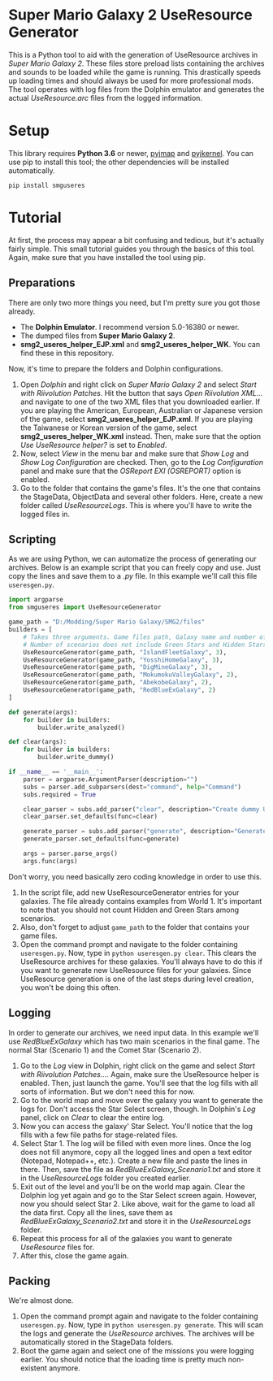 # Super Mario Galaxy 2 UseResource Generator
This is a Python tool to aid with the generation of UseResource archives in *Super Mario Galaxy 2*. These files store preload lists containing the archives and sounds to be loaded while the game is running. This drastically speeds up loading times and should always be used for more professional mods. The tool operates with log files from the Dolphin emulator and generates the actual *UseResource.arc* files from the logged information.

# Setup
This library requires **Python 3.6** or newer, [pyjmap](https://github.com/SunakazeKun/pyjmap) and [pyjkernel](https://github.com/SunakazeKun/pyjkernel). You can use pip to install this tool; the other dependencies will be installed automatically.
```
pip install smguseres
```

# Tutorial
At first, the process may appear a bit confusing and tedious, but it's actually fairly simple. This small tutorial guides you through the basics of this tool. Again, make sure that you have installed the tool using pip.

## Preparations
There are only two more things you need, but I'm pretty sure you got those already.
- The **Dolphin Emulator**. I recommend version 5.0-16380 or newer.
- The dumped files from **Super Mario Galaxy 2**.
- **smg2_useres_helper_EJP.xml** and **smg2_useres_helper_WK**. You can find these in this repository.

Now, it's time to prepare the folders and Dolphin configurations.
1. Open *Dolphin* and right click on *Super Mario Galaxy 2* and select *Start with Riivolution Patches*. Hit the button that says *Open Riivolution XML...* and navigate to one of the two XML files that you downloaded earlier. If you are playing the American, European, Australian or Japanese version of the game, select **smg2_useres_helper_EJP.xml**. If you are playing the Taiwanese or Korean version of the game, select **smg2_useres_helper_WK.xml** instead. Then, make sure that the option *Use UseResource helper?* is set to *Enabled*.
2. Now, select *View* in the menu bar and make sure that *Show Log* and *Show Log Configuration* are checked. Then, go to the *Log Configuration* panel and make sure that the *OSReport EXI (OSREPORT)* option is enabled.
3. Go to the folder that contains the game's files. It's the one that contains the StageData, ObjectData and several other folders. Here, create a new folder called *UseResourceLogs*. This is where you'll have to write the logged files in.

## Scripting
As we are using Python, we can automatize the process of generating our archives. Below is an example script that you can freely copy and use. Just copy the lines and save them to a *.py* file. In this example we'll call this file ``useresgen.py``.

```python
import argparse
from smguseres import UseResourceGenerator

game_path = "D:/Modding/Super Mario Galaxy/SMG2/files"
builders = [
    # Takes three arguments. Game files path, Galaxy name and number of scenarios.
    # Number of scenarios does not include Green Stars and Hidden Stars.
    UseResourceGenerator(game_path, "IslandFleetGalaxy", 3),
    UseResourceGenerator(game_path, "YosshiHomeGalaxy", 3),
    UseResourceGenerator(game_path, "DigMineGalaxy", 3),
    UseResourceGenerator(game_path, "MokumokuValleyGalaxy", 2),
    UseResourceGenerator(game_path, "AbekobeGalaxy", 2),
    UseResourceGenerator(game_path, "RedBlueExGalaxy", 2)
]

def generate(args):
    for builder in builders:
        builder.write_analyzed()

def clear(args):
    for builder in builders:
        builder.write_dummy()

if __name__ == '__main__':
    parser = argparse.ArgumentParser(description="")
    subs = parser.add_subparsers(dest="command", help="Command")
    subs.required = True

    clear_parser = subs.add_parser("clear", description="Create dummy UseResource archives.")
    clear_parser.set_defaults(func=clear)

    generate_parser = subs.add_parser("generate", description="Generate UseResource archives from logs.")
    generate_parser.set_defaults(func=generate)

    args = parser.parse_args()
    args.func(args)

```

Don't worry, you need basically zero coding knowledge in order to use this.
1. In the script file, add new UseResourceGenerator entries for your galaxies. The file already contains examples from World 1. It's important to note that you should not count Hidden and Green Stars among scenarios.
2. Also, don't forget to adjust ``game_path`` to the folder that contains your game files.
2. Open the command prompt and navigate to the folder containing ``useresgen.py``. Now, type in  ``python useresgen.py clear``. This clears the UseResource archives for these galaxies. You'll always have to do this if you want to generate new UseResource files for your galaxies. Since UseResource generation is one of the last steps during level creation, you won't be doing this often.

## Logging
In order to generate our archives, we need input data. In this example we'll use *RedBlueExGalaxy* which has two main scenarios in the final game. The normal Star (Scenario 1) and the Comet Star (Scenario 2).
1. Go to the *Log* view in Dolphin, right click on the game and select *Start with Riivolution Patches...*. Again, make sure the UseResource helper is enabled. Then, just launch the game. You'll see that the log fills with all sorts of information. But we don't need this for now.
2. Go to the world map and move over the galaxy you want to generate the logs for. Don't access the Star Select screen, though. In Dolphin's *Log* panel, click on *Clear* to clear the entire log.
3. Now you can access the galaxy' Star Select. You'll notice that the log fills with a few file paths for stage-related files. 
4. Select Star 1. The log will be filled with even more lines. Once the log does not fill anymore, copy all the logged lines and open a text editor (Notepad, Notepad++, etc.). Create a new file and paste the lines in there. Then, save the file as *RedBlueExGalaxy_Scenario1.txt* and store it in the *UseResourceLogs* folder you created earlier.
5. Exit out of the level and you'll be on the world map again. Clear the Dolphin log yet again and go to the Star Select screen again. However, now you should select Star 2. Like above, wait for the game to load all the data first. Copy all the lines, save them as *RedBlueExGalaxy_Scenario2.txt* and store it in the *UseResourceLogs* folder.
6. Repeat this process for all of the galaxies you want to generate *UseResource* files for.
7. After this, close the game again.

## Packing
We're almost done.
1. Open the command prompt again and navigate to the folder containing ``useresgen.py``. Now, type in  ``python useresgen.py generate``. This will scan the logs and generate the *UseResource* archives. The archives will be automatically stored in the StageData folders.
2. Boot the game again and select one of the missions you were logging earlier. You should notice that the loading time is pretty much non-existent anymore.
